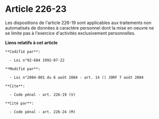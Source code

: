 # Article 226-23

Les dispositions de l'article 226-19 sont applicables aux traitements non automatisés de données à caractère personnel dont
la mise en oeuvre ne se limite pas à l'exercice d'activités exclusivement personnelles.

**Liens relatifs à cet article**

	**Codifié par**:

	  - Loi n°92-684 1992-07-22

	**Modifié par**:

	  - Loi n°2004-801 du 6 août 2004 - art. 14 () JORF 7 août 2004

	**Cite**:

	  - Code pénal - art. 226-19 (V)

	**Cité par**:

	  - Code pénal - art. 226-24 (M)
